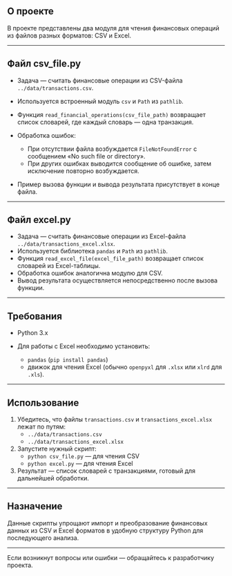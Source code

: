 ## О проекте

В проекте представлены два модуля для чтения финансовых операций из файлов разных форматов: CSV и Excel.

---

## Файл csv_file.py

- Задача — считать финансовые операции из CSV-файла `../data/transactions.csv`.
- Используется встроенный модуль `csv` и `Path` из `pathlib`.
- Функция `read_financial_operations(csv_file_path)` возвращает список словарей, где каждый словарь — одна транзакция.
- Обработка ошибок:

  - При отсутствии файла возбуждается `FileNotFoundError` с сообщением «No such file or directory».
  - При других ошибках выводится сообщение об ошибке, затем исключение повторно возбуждается.

- Пример вызова функции и вывода результата присутствует в конце файла.

---

## Файл excel.py

- Задача — считать финансовые операции из Excel-файла `../data/transactions_excel.xlsx`.
- Используется библиотека `pandas` и `Path` из `pathlib`.
- Функция `read_excel_file(excel_file_path)` возвращает список словарей из Excel-таблицы.
- Обработка ошибок аналогична модулю для CSV.
- Вывод результата осуществляется непосредственно после вызова функции.

---

## Требования

- Python 3.x
- Для работы с Excel необходимо установить:

  - `pandas` (`pip install pandas`)
  - движок для чтения Excel (обычно `openpyxl` для `.xlsx` или `xlrd` для `.xls`).

---

## Использование

1. Убедитесь, что файлы `transactions.csv` и `transactions_excel.xlsx` лежат по путям:
   - `../data/transactions.csv`
   - `../data/transactions_excel.xlsx`
2. Запустите нужный скрипт:
   - `python csv_file.py` — для чтения CSV
   - `python excel.py` — для чтения Excel
3. Результат — список словарей с транзакциями, готовый для дальнейшей обработки.

---

## Назначение

Данные скрипты упрощают импорт и преобразование финансовых данных из CSV и Excel форматов в удобную структуру Python для последующего анализа.

---

Если возникнут вопросы или ошибки — обращайтесь к разработчику проекта.